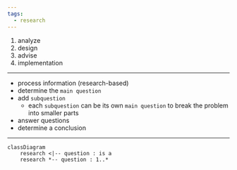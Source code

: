 ```yaml
---
tags:
  - research
---
```


1. analyze
2. design
3. advise
4. implementation

---

- process information (research-based)
- determine the `main question`
- add `subquestion`
	- each `subquestion` can be its own `main question` to break the problem into smaller parts
- answer questions
- determine a conclusion

---

```mermaid
classDiagram
	research <|-- question : is a
	research *-- question : 1..*

```
